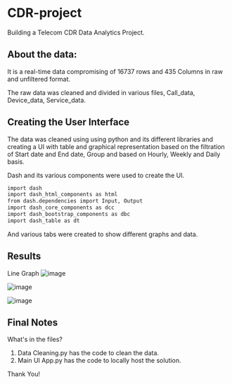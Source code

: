 # CDR-project
Building a Telecom CDR Data Analytics Project.

## About the data:
It is a real-time data compromising of 16737 rows and 435 Columns in raw and unfiltered format.

The raw data was cleaned and divided in various files, Call_data, Device_data, Service_data.

## Creating the User Interface

The data was cleaned using using python and its different libraries and creating a UI with table and graphical 
representation based on the filtration of Start date and End date, Group and based on Hourly, Weekly and Daily basis.


Dash and its various components were used to create the UI.

```sh
import dash
import dash_html_components as html
from dash.dependencies import Input, Output
import dash_core_components as dcc
import dash_bootstrap_components as dbc
import dash_table as dt
```

And various tabs were created to show different graphs and data.

## Results

Line Graph
![image](https://user-images.githubusercontent.com/73426895/97107108-c26d4a00-16eb-11eb-96de-b1b9d8496894.png)


![image](https://user-images.githubusercontent.com/73426895/97107238-838bc400-16ec-11eb-84cd-3527b179c943.png)


![image](https://user-images.githubusercontent.com/73426895/97107276-b46bf900-16ec-11eb-8265-0608a60873fd.png)


## Final Notes

What's in the files?

1. Data Cleaning.py has the code to clean the data.
2. Main UI App.py has the code to locally host the solution.


Thank You!











